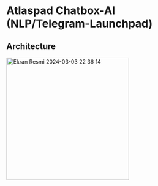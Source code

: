 # Atlaspad Chatbox-AI (NLP/Telegram-Launchpad)

## Architecture
<img width="320" alt="Ekran Resmi 2024-03-03 22 36 14" src="https://github.com/AtlasPad/chatbox-ai/assets/158029357/56c27492-cf99-493b-b8f4-937a1faf1101">
